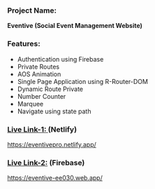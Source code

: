 ### Project Name: 
**Eventive (Social Event Management Website)**

### Features: 

- Authentication using Firebase
- Private Routes
- AOS Animation
- Single Page Application using R-Router-DOM
- Dynamic Route Private
- Number Counter
- Marquee
- Navigate using state path

### [Live Link-1: ](https://eventivepro.netlify.app/) (Netlify)
https://eventivepro.netlify.app/

### [Live Link-2:](https://eventive-ee030.web.app/) (Firebase)
https://eventive-ee030.web.app/
